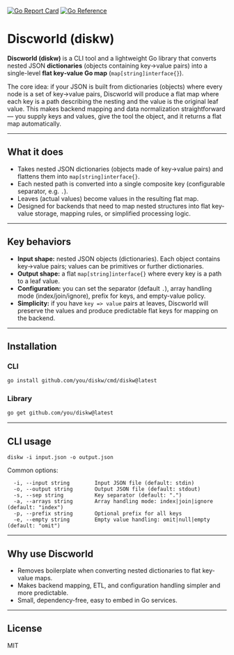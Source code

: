 [![Go Report Card](https://goreportcard.com/badge/github.com/rwrrioe/Discworld)](https://goreportcard.com/report/github.com/rwrrioe/Discworld)
 [![Go Reference](https://pkg.go.dev/badge/github.com/rwrrioe/diskw.svg)](https://pkg.go.dev/github.com/rwrrioe/diskw)
# Discworld (diskw)

**Discworld (diskw)** is a CLI tool and a lightweight Go library that converts nested JSON **dictionaries** (objects containing key→value pairs) into a single-level **flat key‑value Go map** (`map[string]interface{}`).

The core idea: if your JSON is built from dictionaries (objects) where every node is a set of key→value pairs, Discworld will produce a flat map where each key is a path describing the nesting and the value is the original leaf value. This makes backend mapping and data normalization straightforward — you supply keys and values, give the tool the object, and it returns a flat map automatically.

---

## What it does
- Takes nested JSON dictionaries (objects made of key→value pairs) and flattens them into `map[string]interface{}`.
- Each nested path is converted into a single composite key (configurable separator, e.g. `.`).  
- Leaves (actual values) become values in the resulting flat map.
- Designed for backends that need to map nested structures into flat key-value storage, mapping rules, or simplified processing logic.

---

## Key behaviors
- **Input shape:** nested JSON objects (dictionaries). Each object contains key→value pairs; values can be primitives or further dictionaries.  
- **Output shape:** a flat `map[string]interface{}` where every key is a path to a leaf value.  
- **Configuration:** you can set the separator (default `.`), array handling mode (index/join/ignore), prefix for keys, and empty-value policy.
- **Simplicity:** if you have `key => value` pairs at leaves, Discworld will preserve the values and produce predictable flat keys for mapping on the backend.

---

## Installation

### CLI
```bash
go install github.com/you/diskw/cmd/diskw@latest
```

### Library
```bash
go get github.com/you/diskw@latest
```

---

## CLI usage
```
diskw -i input.json -o output.json
```

Common options:
```
  -i, --input string        Input JSON file (default: stdin)
  -o, --output string       Output JSON file (default: stdout)
  -s, --sep string          Key separator (default: ".")
  -a, --arrays string       Array handling mode: index|join|ignore (default: "index")
  -p, --prefix string       Optional prefix for all keys
  -e, --empty string        Empty value handling: omit|null|empty (default: "omit")
```
---

## Why use Discworld
- Removes boilerplate when converting nested dictionaries to flat key-value maps.  
- Makes backend mapping, ETL, and configuration handling simpler and more predictable.  
- Small, dependency-free, easy to embed in Go services.

---

## License
MIT 
